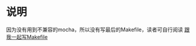 # 说明
因为没有用到不兼容的mocha，所以没有写最后的Makefile，读者可自行阅读
[跟我一起写Makefile](http://blog.csdn.net/haoel/article/details/2886)
